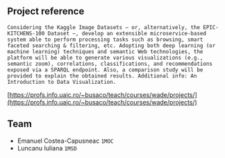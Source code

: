 ## Project reference

`
Considering the Kaggle Image Datasets – or, alternatively, the EPIC-KITCHENS-100 Dataset –, develop an extensible microservice-based system able to perform processing tasks such as browsing, smart faceted searching & filtering, etc. Adopting both deep learning (or machine learning) techniques and semantic Web technologies, the platform will be able to generate various visualizations (e.g., semantic zoom), correlations, classifications, and recommendations exposed via a SPARQL endpoint. Also, a comparison study will be provided to explain the obtained results. Additional info: An Introduction to Data Visualization.
`

[https://profs.info.uaic.ro/~busaco/teach/courses/wade/projects/](https://profs.info.uaic.ro/~busaco/teach/courses/wade/projects/)

## Team

* Emanuel Costea-Capusneac `1MOC`
* Luncanu Iuliana `1MSD`


